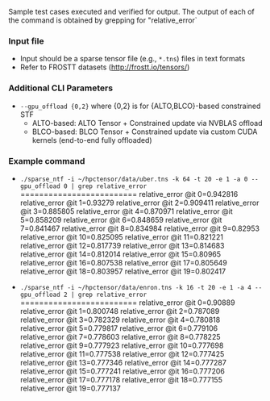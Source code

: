 Sample test cases executed and verified for output. The output of each of the command is obtained by grepping for "relative_error`
### Input file 
- Input should be a sparse tensor file (e.g., `*.tns`) files in text formats
- Refer to FROSTT datasets (http://frostt.io/tensors/)
### Additional CLI Parameters
* `--gpu_offload {0,2}` where {0,2} is for {ALTO,BLCO}-based constrained STF
  * ALTO-based: ALTO Tensor + Constrained update via NVBLAS offload
  * BLCO-based: BLCO Tensor + Constrained update via custom CUDA kernels (end-to-end fully offloaded)
### Example command
* `./sparse_ntf -i ~/hpctensor/data/uber.tns -k 64 -t 20 -e 1 -a 0 --gpu_offload 0 | grep relative_error`
=========================
relative_error @it 0=0.942816
relative_error @it 1=0.93279
relative_error @it 2=0.909411
relative_error @it 3=0.885805
relative_error @it 4=0.870971
relative_error @it 5=0.858209
relative_error @it 6=0.848659
relative_error @it 7=0.841467
relative_error @it 8=0.834984
relative_error @it 9=0.82953
relative_error @it 10=0.825095
relative_error @it 11=0.821221
relative_error @it 12=0.817739
relative_error @it 13=0.814683
relative_error @it 14=0.812014
relative_error @it 15=0.80965
relative_error @it 16=0.807538
relative_error @it 17=0.805649
relative_error @it 18=0.803957
relative_error @it 19=0.802417

* `./sparse_ntf -i ~/hpctensor/data/enron.tns -k 16 -t 20 -e 1 -a 4 --gpu_offload 2 | grep relative_error`
=========================
relative_error @it 0=0.90889
relative_error @it 1=0.800748
relative_error @it 2=0.787089
relative_error @it 3=0.782329
relative_error @it 4=0.780818
relative_error @it 5=0.779817
relative_error @it 6=0.779106
relative_error @it 7=0.778603
relative_error @it 8=0.778225
relative_error @it 9=0.777923
relative_error @it 10=0.777698
relative_error @it 11=0.777538
relative_error @it 12=0.777425
relative_error @it 13=0.777346
relative_error @it 14=0.777287
relative_error @it 15=0.777241
relative_error @it 16=0.777206
relative_error @it 17=0.777178
relative_error @it 18=0.777155
relative_error @it 19=0.777137